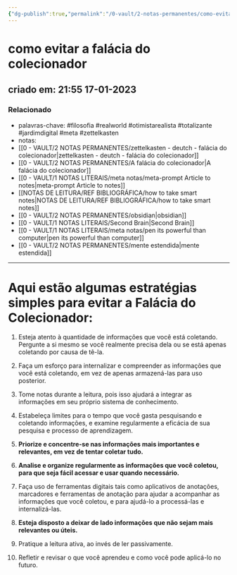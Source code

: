 ```yaml
---
{"dg-publish":true,"permalink":"/0-vault/2-notas-permanentes/como-evitar-a-falacia-do-colecionador/","tags":["permanente","filosofia","realworld","otimistarealista","totalizante","jardimdigital","meta","zettelkasten"],"dgHomeLink":true,"dgShowLocalGraph":true,"dgShowFileTree":true,"dgEnableSearch":true}
---
```


# como evitar a falácia do colecionador
## criado em: 21:55 17-01-2023

### Relacionado
- palavras-chave: #filosofia #realworld #otimistarealista #totalizante #jardimdigital #meta #zettelkasten 
- notas: 
- [[0 - VAULT/2 NOTAS PERMANENTES/zettelkasten - deutch - falácia do colecionador\|zettelkasten - deutch - falácia do colecionador]]
- [[0 - VAULT/2 NOTAS PERMANENTES/A falácia do colecionador\|A falácia do colecionador]]
- [[0 - VAULT/1 NOTAS LITERAIS/meta notas/meta-prompt Article to notes\|meta-prompt Article to notes]]
- [[NOTAS DE LEITURA/REF BIBLIOGRÁFICA/how to take smart notes\|NOTAS DE LEITURA/REF BIBLIOGRÁFICA/how to take smart notes]]
- [[0 - VAULT/2 NOTAS PERMANENTES/obsidian\|obsidian]]
- [[0 - VAULT/1 NOTAS LITERAIS/Second Brain\|Second Brain]]
- [[0 - VAULT/1 NOTAS LITERAIS/meta notas/pen its powerful than computer\|pen its powerful than computer]]
- [[0 - VAULT/2 NOTAS PERMANENTES/mente estendida\|mente estendida]]
---

# Aqui estão algumas estratégias simples para evitar a Falácia do Colecionador:

1.  Esteja atento à quantidade de informações que você está coletando. Pergunte a si mesmo se você realmente precisa dela ou se está apenas coletando por causa de tê-la.
    
2.  Faça um esforço para internalizar e compreender as informações que você está coletando, em vez de apenas armazená-las para uso posterior.
    
3.  Tome notas durante a leitura, pois isso ajudará a integrar as informações em seu próprio sistema de conhecimento.
    
4.  Estabeleça limites para o tempo que você gasta pesquisando e coletando informações, e examine regularmente a eficácia de sua pesquisa e processo de aprendizagem.
    
5.  **Priorize e concentre-se nas informações mais importantes e relevantes, em vez de tentar coletar tudo.**
    
6.  **Analise e organize regularmente as informações que você coletou, para que seja fácil acessar e usar quando necessário.**
    
7.  Faça uso de ferramentas digitais tais como aplicativos de anotações, marcadores e ferramentas de anotação para ajudar a acompanhar as informações que você coletou, e para ajudá-lo a processá-las e internalizá-las.
    
8.  **Esteja disposto a deixar de lado informações que não sejam mais relevantes ou úteis.**
    
9.  Pratique a leitura ativa, ao invés de ler passivamente.
    
10.  Refletir e revisar o que você aprendeu e como você pode aplicá-lo no futuro.